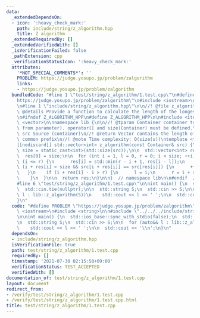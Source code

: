 ```yaml
---
data:
  _extendedDependsOn:
  - icon: ':heavy_check_mark:'
    path: include/string/z_algorithm.hpp
    title: Z algorithm
  _extendedRequiredBy: []
  _extendedVerifiedWith: []
  _isVerificationFailed: false
  _pathExtension: cpp
  _verificationStatusIcon: ':heavy_check_mark:'
  attributes:
    '*NOT_SPECIAL_COMMENTS*': ''
    PROBLEM: https://judge.yosupo.jp/problem/zalgorithm
    links:
    - https://judge.yosupo.jp/problem/zalgorithm
  bundledCode: "#line 1 \"test/string/z_algorithm/1.test.cpp\"\n#define PROBLEM \"\
    https://judge.yosupo.jp/problem/zalgorithm\"\n#include <iostream>\n#include <string>\n\
    \n#line 1 \"include/string/z_algorithm.hpp\"\n\n//! @file z_algorithm.hpp\n//!\
    \ @details Provide a function to calculate the length of the longest common prefix.\n\
    \n#ifndef Z_ALGORITHM_HPP\n#define Z_ALGORITHM_HPP\n\n#include <iterator>\n#include\
    \ <vector>\n\nnamespace lib {\n\n//! @tparam Container container type (deduced\
    \ from parameter). operator[] and size(Container) must be defined.\n//! @param\
    \ src Source (container)\n//! @return Vector contains the length of the longest\
    \ common prefix\n//! @note Time complexity: O(size(s))\ntemplate <typename Container>\n\
    [[nodiscard]] std::vector<int> z_algorithm(const Container& src) {\n  const int\
    \ size = static_cast<int>(std::size(src));\n\n  std::vector<int> res(size);\n\
    \  res[0] = size;\n\n  for (int i = 1, l = 0, r = 0; i < size; ++i) {\n    if\
    \ (i <= r) {\n      res[i] = std::min(r - i + 1, res[i - l]);\n    }\n    while\
    \ (i + res[i] < size && src[i + res[i]] == src[res[i]]) {\n      ++res[i];\n \
    \   }\n    if (i + res[i] - 1 > r) {\n      l = i;\n      r = i + res[i] - 1;\n\
    \    }\n  }\n\n  return res;\n}\n\n}  // namespace lib\n\n#endif  // Z_ALGORITHM_HPP\n\
    #line 6 \"test/string/z_algorithm/1.test.cpp\"\n\nint main() {\n  std::ios_base::sync_with_stdio(false);\n\
    \  std::cin.tie(nullptr);\n\n  std::string S;\n  std::cin >> S;\n\n  for (auto&&\
    \ l : lib::z_algorithm(S))\n    std::cout << l << ' ';\n\n  std::cout << '\\n';\n\
    }\n"
  code: "#define PROBLEM \"https://judge.yosupo.jp/problem/zalgorithm\"\n#include\
    \ <iostream>\n#include <string>\n\n#include \"../../../include/string/z_algorithm.hpp\"\
    \n\nint main() {\n  std::ios_base::sync_with_stdio(false);\n  std::cin.tie(nullptr);\n\
    \n  std::string S;\n  std::cin >> S;\n\n  for (auto&& l : lib::z_algorithm(S))\n\
    \    std::cout << l << ' ';\n\n  std::cout << '\\n';\n}\n"
  dependsOn:
  - include/string/z_algorithm.hpp
  isVerificationFile: true
  path: test/string/z_algorithm/1.test.cpp
  requiredBy: []
  timestamp: '2021-07-30 02:15:50+09:00'
  verificationStatus: TEST_ACCEPTED
  verifiedWith: []
documentation_of: test/string/z_algorithm/1.test.cpp
layout: document
redirect_from:
- /verify/test/string/z_algorithm/1.test.cpp
- /verify/test/string/z_algorithm/1.test.cpp.html
title: test/string/z_algorithm/1.test.cpp
---
```

